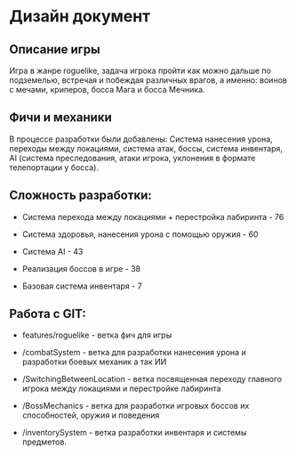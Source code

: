 # Дизайн документ

## Описание игры

Игра в жанре roguelike, задача игрока пройти как можно дальше по подземелью, встречая и побеждая различных врагов,
а именно: воинов с мечами, криперов, босса Мага и босса Мечника.

## Фичи и механики

В процессе разработки были добавлены:
Система нанесения урона, переходы между локациями, система атак, боссы, система инвентаря, AI (система преследования, атаки игрока, уклонения в формате телепортации у босса).

## Сложность разработки: 

- Система перехода между локациями + перестройка лабиринта - 76

- Система здоровья, нанесения урона с помощью оружия - 60

- Система AI - 43

- Реализация боссов в игре - 38
 
- Базовая система инвентаря - 7

## Работа с GIT:

- features/roguelike - ветка фич для игры

- /combatSystem - ветка для разработки нанесения урона и разработки боевых механик а так ИИ

- /SwitchingBetweenLocation - ветка посвященная переходу главного игрока между локациями и перестройке лабиринта

- /BossMechanics - ветка для разработки игровых боссов их способностей, оружия и поведения 

- /inventorySystem - ветка разработки инвентаря и системы предметов.




